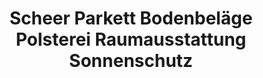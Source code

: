 ---
title: "Scheer Parkett Bodenbeläge Polsterei Raumausstattung Sonnenschutz"
url: /freiamt/scheer-parkett-bodenbelaege-polsterei-raumausstattung-sonnenschutz/
shop: Raumausstattung
---